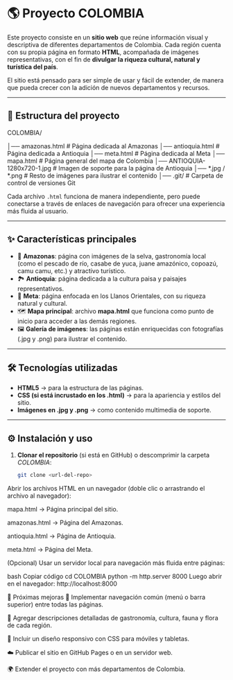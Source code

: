 # 🌎 Proyecto COLOMBIA  

Este proyecto consiste en un **sitio web** que reúne información visual y descriptiva de diferentes departamentos de Colombia. Cada región cuenta con su propia página en formato **HTML**, acompañada de imágenes representativas, con el fin de **divulgar la riqueza cultural, natural y turística del país**.  

El sitio está pensado para ser simple de usar y fácil de extender, de manera que pueda crecer con la adición de nuevos departamentos y recursos.  

---

## 📂 Estructura del proyecto

COLOMBIA/


│── amazonas.html # Página dedicada al Amazonas
│── antioquia.html # Página dedicada a Antioquia
│── meta.html # Página dedicada al Meta
│── mapa.html # Página general del mapa de Colombia
│── ANTIOQUIA-1280x720-1.jpg # Imagen de soporte para la página de Antioquia
│── *.jpg / *.png # Resto de imágenes para ilustrar el contenido
│── .git/ # Carpeta de control de versiones Git

Cada archivo `.html` funciona de manera independiente, pero puede conectarse a través de enlaces de navegación para ofrecer una experiencia más fluida al usuario.  
  

---

## ✨ Características principales

- 🌿 **Amazonas**: página con imágenes de la selva, gastronomía local (como el pescado de río, casabe de yuca, juane amazónico, copoazú, camu camu, etc.) y atractivo turístico.  
- 🏞️ **Antioquia**: página dedicada a la cultura paisa y paisajes representativos.  
- 🌾 **Meta**: página enfocada en los Llanos Orientales, con su riqueza natural y cultural.  
- 🗺️ **Mapa principal**: archivo **mapa.html** que funciona como punto de inicio para acceder a las demás regiones.  
- 🖼️ **Galería de imágenes**: las páginas están enriquecidas con fotografías (.jpg y .png) para ilustrar el contenido.  

---

## 🛠️ Tecnologías utilizadas

- **HTML5** → para la estructura de las páginas.  
- **CSS (si está incrustado en los .html)** → para la apariencia y estilos del sitio.  
- **Imágenes en .jpg y .png** → como contenido multimedia de soporte.   

---

## ⚙️ Instalación y uso

1. **Clonar el repositorio** (si está en GitHub) o descomprimir la carpeta *COLOMBIA*:  
   ```bash
   git clone <url-del-repo>
Abrir los archivos HTML en un navegador (doble clic o arrastrando el archivo al navegador):

mapa.html → Página principal del sitio.

amazonas.html → Página del Amazonas.

antioquia.html → Página de Antioquia.

meta.html → Página del Meta.

(Opcional) Usar un servidor local para navegación más fluida entre páginas:

bash
Copiar código
cd COLOMBIA
python -m http.server 8000
Luego abrir en el navegador: http://localhost:8000

📌 Próximas mejoras
🔗 Implementar navegación común (menú o barra superior) entre todas las páginas.

📝 Agregar descripciones detalladas de gastronomía, cultura, fauna y flora de cada región.

📱 Incluir un diseño responsivo con CSS para móviles y tabletas.

☁️ Publicar el sitio en GitHub Pages o en un servidor web.

🌍 Extender el proyecto con más departamentos de Colombia.

